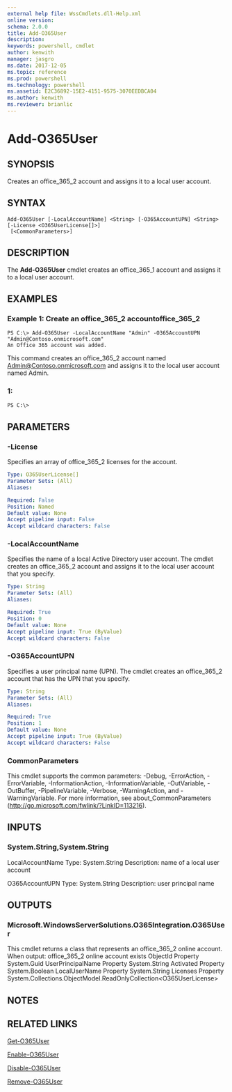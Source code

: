 ```yaml
---
external help file: WssCmdlets.dll-Help.xml
online version: 
schema: 2.0.0
title: Add-O365User
description: 
keywords: powershell, cmdlet
author: kenwith
manager: jasgro
ms.date: 2017-12-05
ms.topic: reference
ms.prod: powershell
ms.technology: powershell
ms.assetid: E2C36892-15E2-4151-9575-3070EEDBCA04
ms.author: kenwith
ms.reviewer: brianlic
---
```


# Add-O365User

## SYNOPSIS
Creates an office_365_2 account and assigns it to a local user account.

## SYNTAX

```
Add-O365User [-LocalAccountName] <String> [-O365AccountUPN] <String> [-License <O365UserLicense[]>]
 [<CommonParameters>]
```

## DESCRIPTION
The **Add-O365User** cmdlet creates an office_365_1 account and assigns it to a local user account.

## EXAMPLES

### Example 1: Create an office_365_2 accountoffice_365_2
```
PS C:\> Add-O365User -LocalAccountName "Admin" -O365AccountUPN "Admin@Contoso.onmicrosoft.com"
An Office 365 account was added.
```

This command creates an office_365_2 account named Admin@Contoso.onmicrosoft.com and assigns it to the local user account named Admin.

### 1:
```
PS C:\>
```

## PARAMETERS

### -License
Specifies an array of office_365_2 licenses for the account.

```yaml
Type: O365UserLicense[]
Parameter Sets: (All)
Aliases: 

Required: False
Position: Named
Default value: None
Accept pipeline input: False
Accept wildcard characters: False
```

### -LocalAccountName
Specifies the name of a local Active Directory user account.
The cmdlet creates an office_365_2 account and assigns it to the local user account that you specify.

```yaml
Type: String
Parameter Sets: (All)
Aliases: 

Required: True
Position: 0
Default value: None
Accept pipeline input: True (ByValue)
Accept wildcard characters: False
```

### -O365AccountUPN
Specifies a user principal name (UPN).
The cmdlet creates an office_365_2 account that has the UPN that you specify.

```yaml
Type: String
Parameter Sets: (All)
Aliases: 

Required: True
Position: 1
Default value: None
Accept pipeline input: True (ByValue)
Accept wildcard characters: False
```

### CommonParameters
This cmdlet supports the common parameters: -Debug, -ErrorAction, -ErrorVariable, -InformationAction, -InformationVariable, -OutVariable, -OutBuffer, -PipelineVariable, -Verbose, -WarningAction, and -WarningVariable. For more information, see about_CommonParameters (http://go.microsoft.com/fwlink/?LinkID=113216).

## INPUTS

### System.String,System.String
LocalAccountName
Type: System.String
Description: name of a local user account

O365AccountUPN
Type: System.String
Description: user principal name

## OUTPUTS

### Microsoft.WindowsServerSolutions.O365Integration.O365User
This cmdlet returns a class that represents an office_365_2 online account.
When output: office_365_2 online account exists
ObjectId Property System.Guid
UserPrincipalName Property System.String
Activated Property System.Boolean
LocalUserName Property System.String
Licenses Property System.Collections.ObjectModel.ReadOnlyCollection\<O365UserLicense\>

## NOTES

## RELATED LINKS

[Get-O365User](./Get-O365User.md)

[Enable-O365User](./Enable-O365User.md)

[Disable-O365User](./Disable-O365User.md)

[Remove-O365User](./Remove-O365User.md)
